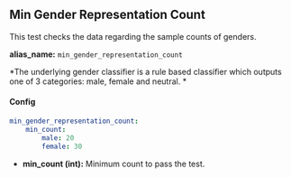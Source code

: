 
<div class="h3-box" markdown="1">

## Min Gender Representation Count

This test checks the data regarding the sample counts of genders. 

**alias_name:** `min_gender_representation_count`

<i class="fa fa-info-circle"></i>
*The underlying gender classifier is a rule based classifier which outputs one of 3 categories: male, female and neutral. *

#### Config
```yaml
min_gender_representation_count:
    min_count: 
        male: 20
        female: 30
```

- **min_count (int):** Minimum count to pass the test.

<!-- #### Examples -->

</div>